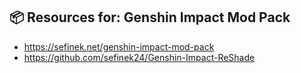 ## 📦 Resources for: Genshin Impact Mod Pack
* https://sefinek.net/genshin-impact-mod-pack
* https://github.com/sefinek24/Genshin-Impact-ReShade